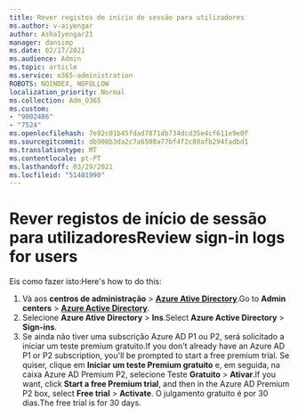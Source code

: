 ```yaml
---
title: Rever registos de início de sessão para utilizadores
ms.author: v-aiyengar
author: AshaIyengar21
manager: dansimp
ms.date: 02/17/2021
ms.audience: Admin
ms.topic: article
ms.service: o365-administration
ROBOTS: NOINDEX, NOFOLLOW
localization_priority: Normal
ms.collection: Adm_O365
ms.custom:
- "9002486"
- "7524"
ms.openlocfilehash: 7e92c01b45fdad7871db734dcd35e4cf611e9e0f
ms.sourcegitcommit: db908b3da2c7a6508a77bf4f2c80afb294fadbd1
ms.translationtype: MT
ms.contentlocale: pt-PT
ms.lasthandoff: 03/29/2021
ms.locfileid: "51401990"
---
```

# <a name="review-sign-in-logs-for-users"></a><span data-ttu-id="26aca-102">Rever registos de início de sessão para utilizadores</span><span class="sxs-lookup"><span data-stu-id="26aca-102">Review sign-in logs for users</span></span>

<span data-ttu-id="26aca-103">Eis como fazer isto:</span><span class="sxs-lookup"><span data-stu-id="26aca-103">Here's how to do this:</span></span>

1. <span data-ttu-id="26aca-104">Vá aos **centros de administração**  >  **[Azure Ative Directory](https://go.microsoft.com/fwlink/p/?linkid=2067268)**.</span><span class="sxs-lookup"><span data-stu-id="26aca-104">Go to **Admin centers** > **[Azure Active Directory](https://go.microsoft.com/fwlink/p/?linkid=2067268)**.</span></span>
1. <span data-ttu-id="26aca-105">Selecione **Azure Ative Directory**  >  **Ins**.</span><span class="sxs-lookup"><span data-stu-id="26aca-105">Select **Azure Active Directory** > **Sign-ins**.</span></span>
1. <span data-ttu-id="26aca-106">Se ainda não tiver uma subscrição Azure AD P1 ou P2, será solicitado a iniciar um teste premium gratuito.</span><span class="sxs-lookup"><span data-stu-id="26aca-106">If you don't already have an Azure AD P1 or P2 subscription, you'll be prompted to start a free premium trial.</span></span> <span data-ttu-id="26aca-107">Se quiser, clique em **Iniciar um teste Premium gratuito** e, em seguida, na caixa Azure AD Premium P2, selecione Teste **Gratuito**  >  **Ativar**.</span><span class="sxs-lookup"><span data-stu-id="26aca-107">If you want, click **Start a free Premium trial**, and then in the Azure AD Premium P2 box, select **Free trial** > **Activate**.</span></span> <span data-ttu-id="26aca-108">O julgamento gratuito é por 30 dias.</span><span class="sxs-lookup"><span data-stu-id="26aca-108">The free trial is for 30 days.</span></span>